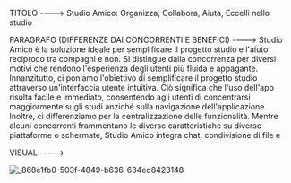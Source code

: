 TITOLO   ---->    Studio Amico: Organizza, Collabora, Aiuta, Eccelli nello studio

PARAGRAFO (DIFFERENZE DAI CONCORRENTI E BENEFICI)  ---->     Studio Amico è la soluzione ideale per semplificare il progetto studio e l'aiuto reciproco tra compagni e non. Si distingue dalla concorrenza per diversi motivi che rendono l'esperienza degli utenti più fluida e appagante. Innanzitutto, ci poniamo l'obiettivo di semplificare il progetto studio attraverso un'interfaccia utente intuitiva. Ciò significa che l'uso dell'app risulta facile e immediato, consentendo agli utenti di concentrarsi maggiormente sugli studi anziché sulla navigazione dell'applicazione. Inoltre, ci differenziamo per la centralizzazione delle funzionalità. Mentre alcuni concorrenti frammentano le diverse caratteristiche su diverse piattaforme o schermate, Studio Amico integra chat, condivisione di file e


VISUAL    ---->

![_868e1fb0-503f-4849-b636-634ed8423148](https://github.com/MattiaFranchini1/Progetto_GEP/assets/101174838/c523f2d5-b869-4587-aa2f-899ad0be90eb)
